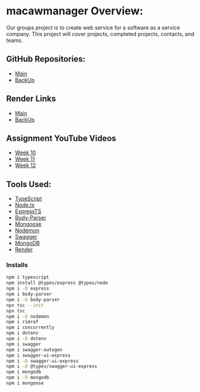 # macawmanager Overview:
Our groups project is to create web service for a software as a service company. 
This project will cover projects, completed projects, contacts, and teams. 

## GitHub Repositories:
* [Main](https://github.com/Joseph-kaku/macawmanager)
* [BackUp](https://github.com/RykerSwensen/macawmanager)

## Render Links
* [Main](https://macawmanager.onrender.com/api-docs/)
* [BackUp](https://macawmanager-qsdf.onrender.com/api-docs/)

## Assignment YouTube Videos
* [Week 10](https://youtu.be/yz0kog7zBck)
* [Week 11]()
* [Week 12]()

## Tools Used:
* [TypeScript](https://www.typescriptlang.org/)
* [Node.ts](https://nodejs.org/en/docs/?ref=hackernoon.com)
* [ExpressTS](https://expressjs.com/?ref=hackernoon.com)
* [Body-Parser](https://expressjs.com/en/resources/middleware/body-parser.html)
* [Mongoose](https://mongoosejs.com/docs/typescript.html)
* [Nodemon](https://nodemon.io/)
* [Swagger](https://swagger.io/docs/)
* [MongoDB](https://www.mongodb.com/docs/)
* [Render](https://render.com/docs)

### Installs
```sh
npm i typescript
npm install @types/express @types/node
npm i -D express
npm i body-parser
npm i -D body-parser
npx tsc --init
npx tsc
npm i -D nodemon
npm i rimraf
npm i concurrently
npm i dotenv
npm i -D dotenv
npm i swagger
npm i swagger-autogen
npm i swagger-ui-express
npm i -D swagger-ui-express
npm i -D @types/swagger-ui-express
npm i mongodb
npm i -D mongodb
npm i mongoose
```
